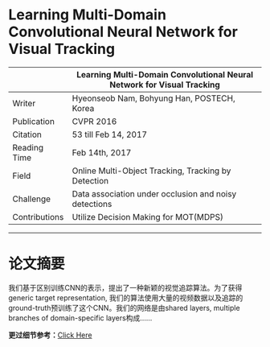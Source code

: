 # Learning Multi-Domain Convolutional Neural Network for Visual Tracking
|               | Learning Multi-Domain Convolutional Neural Network for Visual Tracking |
| ------------- | -------------            |
| Writer | Hyeonseob Nam, Bohyung Han, POSTECH, Korea |
| Publication | CVPR 2016 |
| Citation | 53 till Feb 14, 2017   |
| Reading Time | Feb 14th, 2017     |
| Field | Online Multi-Object Tracking, Tracking by Detection |  
| Challenge | Data association under occlusion and noisy detections |
| Contributions | Utilize Decision Making for MOT(MDPS)|

----------------------------------------------------

# 论文摘要
我们基于区别训练CNN的表示，提出了一种新颖的视觉追踪算法。为了获得generic target representation, 我们的算法使用大量的视频数据以及追踪的ground-truth预训练了这个CNN。我们的网络是由shared layers, multiple branches of domain-specific layers构成......

**更过细节参考：**[Click Here](https://zhuanlan.zhihu.com/p/21574185)
